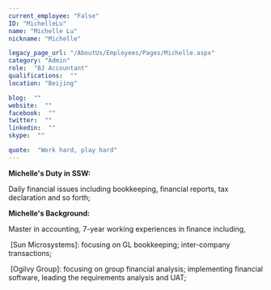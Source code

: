 ```yaml
---
current_employee: "False"
ID: "MichelleLu"
name: "Michelle Lu"
nickname: "Michelle"

legacy_page_url: "/AboutUs/Employees/Pages/Michelle.aspx"
category: "Admin"
role:  "BJ Accountant"
qualifications:  ""
location: "Beijing"

blog:  ""
website:  ""
facebook:  ""
twitter:  ""
linkedin:  ""
skype:  ""

quote:  "Work hard, play hard"
---
```


**​​​Michelle's Duty in SSW:**

Daily financial issues including bookkeeping, financial reports, tax declaration and so forth;

**Michelle's Background:**

Master in accounting, 7-year working experiences in finance including,

 [Sun Microsystems]: focusing on GL bookkeeping; inter-company transactions;

 [Ogilvy Group]: focusing on group financial analysis; implementing financial software, leading the requirements analysis and UAT;